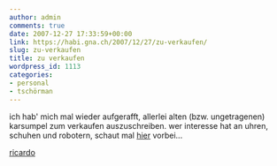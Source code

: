 ```yaml
---
author: admin
comments: true
date: 2007-12-27 17:33:59+00:00
link: https://habi.gna.ch/2007/12/27/zu-verkaufen/
slug: zu-verkaufen
title: zu verkaufen
wordpress_id: 1113
categories:
- personal
- tschörman
---
```


ich hab' mich mal wieder aufgerafft, allerlei alten (bzw. ungetragenen) karsumpel zum verkaufen auszuschreiben. wer interesse hat an uhren, schuhen und robotern, schaut mal [hier](http://info.ricardo.ch/sxe) vorbei...





[ricardo](http://technorati.com/tag/ricardo)
